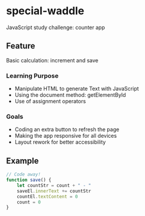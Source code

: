 # special-waddle
JavaScript study challenge: counter app

## Feature
Basic calculation: increment and save

### Learning Purpose
- Manipulate HTML to generate Text with JavaScript
- Using the document method: getElementById 
- Use of assignment operators

### Goals
- Coding an extra button to refresh the page
- Making the app responsive for all devices
- Layout rework for better accessibility

## Example
```javascript 
// Code away!
function save() {
    let countStr = count + " - " 
    saveEl.innerText += countStr
    countEl.textContent = 0
    count = 0
}
```
